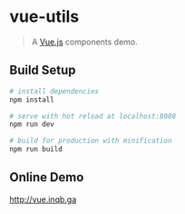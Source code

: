 # vue-utils

> A [Vue.js](https://vuejs.org) components demo.

## Build Setup

``` bash
# install dependencies
npm install

# serve with hot reload at localhost:8080
npm run dev

# build for production with minification
npm run build
```

## Online Demo

<http://vue.inqb.ga>
